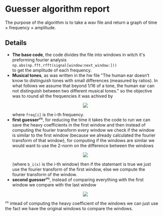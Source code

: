 # Guesser algorithm report

The purpose of the algorithm is to take a wav file and return a graph of time × frequency × amplitude.

## Details

 - **The base code**, the code divides the file into windows in witch it's preforming fourier analysis  
`np.abs(np.fft.rfft(signal[window:next_window:]))`  
to get the amplitude of each frequency.
 - **Musical tones**, as was written in the hw file "The human ear doesn’t know to distinguish tones with small differences (measured by ratios). In what follows we assume that beyond 1/16 of a tone, the human ear can not distinguish between two different musical tones." so the objective was to round all the frequencies it was achived by <p align="center"> <img src="https://render.githubusercontent.com/render/math?math=\text{freq[i]}=440\cdot2^{\left(\frac{\text{round}\left(48\cdot\log_{2}\left(\frac{\text{freq[i]}}{440}\right)\right)}{48}\right)}"> </p> where `freq[i]` is the i-th frequency.
 - **first guesser⁽¹⁾**, for reducing the time it takes the code to run we can save the heavy coefficients in the first window and then instead of computing the fourier transform every window we check if the window is similar to the first window (because we already calculated the fourier transform of that window), for computing if the windows are similar we would want to use the 2-norm on the difference between the windows <p align="center"> <img src="https://render.githubusercontent.com/render/math?math=\left\Vert b_{i}\left(x\right)-b_{1}\left(x\right)\right\Vert _{2}<\alpha"> </p> (where `b_i(x)` is the i-th window) then if the statemant is true we just use the fourier transform of the first window, else we compute the fourier transform of the window.
 - **second guesser⁽¹⁾**, instead of comparing everything with the first window we compare with the last window <p align="center"> <img src="https://render.githubusercontent.com/render/math?math=\left\Vert b_{i}\left(x\right)-b_{i-1}\left(x\right)\right\Vert _{2}<\alpha"> </p>  

⁽¹⁾ intead of computing the heavy coefficient of the windows we can just use the fact we have the original windows to compare the windows.
